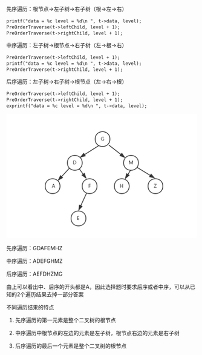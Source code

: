 先序遍历：根节点->左子树->右子树（根->左->右）

    printf("data = %c level = %d\n ", t->data, level);
    PreOrderTraverse(t->leftChild, level + 1);
    PreOrderTraverse(t->rightChild, level + 1);

中序遍历：左子树->根节点->右子树（左->根->右）

    PreOrderTraverse(t->leftChild, level + 1);
    printf("data = %c level = %d\n ", t->data, level);
    PreOrderTraverse(t->rightChild, level + 1);

后序遍历：左子树->右子树->根节点（左->右->根）

    PreOrderTraverse(t->leftChild, level + 1);
    PreOrderTraverse(t->rightChild, level + 1);
    exprintf("data = %c level = %d\n ", t->data, level);


![](example.png)

先序遍历：GDAFEMHZ

中序遍历：ADEFGHMZ

后序遍历：AEFDHZMG

由上可以看出中、后序的开头都是A，因此选择题时要求后序或者中序，可以从已知的2个遍历结果去掉一部分答案

不同遍历结果的特点

1. 先序遍历的第一元素是整个二叉树的根节点

2. 中序遍历中根节点的左边的元素是左子树，根节点右边的元素是右子树

3. 后序遍历的最后一个元素是整个二叉树的根节点